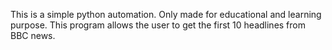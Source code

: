 This is a simple python automation.
Only made for educational and learning purpose.
This program allows the user to get the first 10 headlines from BBC news.
